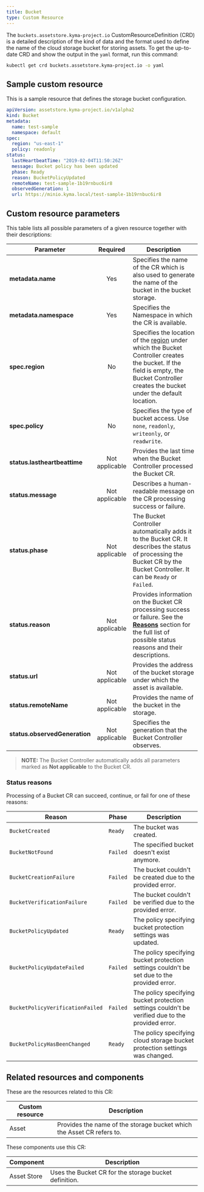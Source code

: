 ```yaml
---
title: Bucket
type: Custom Resource
---
```


The `buckets.assetstore.kyma-project.io` CustomResourceDefinition (CRD) is a detailed description of the kind of data and the format used to define the name of the cloud storage bucket for storing assets. To get the up-to-date CRD and show the output in the `yaml` format, run this command:

```bash
kubectl get crd buckets.assetstore.kyma-project.io -o yaml
```

## Sample custom resource

This is a sample resource that defines the storage bucket configuration.

```yaml
apiVersion: assetstore.kyma-project.io/v1alpha2
kind: Bucket
metadata:
  name: test-sample
  namespace: default
spec:
  region: "us-east-1"
  policy: readonly
status:
  lastHeartbeatTime: "2019-02-04T11:50:26Z"
  message: Bucket policy has been updated
  phase: Ready
  reason: BucketPolicyUpdated
  remoteName: test-sample-1b19rnbuc6ir8
  observedGeneration: 1
  url: https://minio.kyma.local/test-sample-1b19rnbuc6ir8
```

## Custom resource parameters

This table lists all possible parameters of a given resource together with their descriptions:


| Parameter   |      Required      |  Description |
|----------|:-------------:|------|
| **metadata.name** | Yes | Specifies the name of the CR which is also used to generate the name of the bucket in the bucket storage. |
| **metadata.namespace** | Yes | Specifies the Namespace in which the CR is available. |
| **spec.region** | No | Specifies the location of the [region](https://github.com/kyma-project/kyma/blob/master/components/asset-store-controller-manager/config/crd/bases/assetstore.kyma-project.io_buckets.yaml) under which the Bucket Controller creates the bucket. If the field is empty, the Bucket Controller creates the bucket under the default location. |
| **spec.policy** | No | Specifies the type of bucket access. Use `none`, `readonly`, `writeonly`, or `readwrite`. |
| **status.lastheartbeattime** | Not applicable | Provides the last time when the Bucket Controller processed the Bucket CR. |
| **status.message** | Not applicable | Describes a human-readable message on the CR processing success or failure. |
| **status.phase** | Not applicable | The Bucket Controller automatically adds it to the Bucket CR. It describes the status of processing the Bucket CR by the Bucket Controller. It can be `Ready` or `Failed`. |
| **status.reason** | Not applicable | Provides information on the Bucket CR processing success or failure. See the [**Reasons**](#status-reasons) section for the full list of possible status reasons and their descriptions. |
| **status.url** | Not applicable | Provides the address of the bucket storage under which the asset is available. |
| **status.remoteName** | Not applicable | Provides the name of the bucket in the storage. |
| **status.observedGeneration** | Not applicable | Specifies the generation that the Bucket Controller observes. |

> **NOTE:** The Bucket Controller automatically adds all parameters marked as **Not applicable** to the Bucket CR.

### Status reasons

Processing of a Bucket CR can succeed, continue, or fail for one of these reasons:

| Reason | Phase | Description |
| --------- | ------------- | ----------- |
| `BucketCreated` | `Ready` | The bucket was created. |
| `BucketNotFound` | `Failed` | The specified bucket doesn't exist anymore. |
| `BucketCreationFailure` | `Failed` | The bucket couldn't be created due to the provided error. |
| `BucketVerificationFailure` | `Failed` | The bucket couldn't be verified due to the provided error. |
| `BucketPolicyUpdated` | `Ready` | The policy specifying bucket protection settings was updated. |
| `BucketPolicyUpdateFailed` | `Failed` | The policy specifying bucket protection settings couldn't be set due to the provided error. |
| `BucketPolicyVerificationFailed` | `Failed` | The policy specifying bucket protection settings couldn't be verified due to the provided error. |
| `BucketPolicyHasBeenChanged` | `Ready` | The policy specifying cloud storage bucket protection settings was changed. |

## Related resources and components

These are the resources related to this CR:

| Custom resource |   Description |
|----------|------|
| Asset |  Provides the name of the storage bucket which the Asset CR refers to. |

These components use this CR:

| Component   |   Description |
|----------|------|
| Asset Store |  Uses the Bucket CR for the storage bucket definition. |
